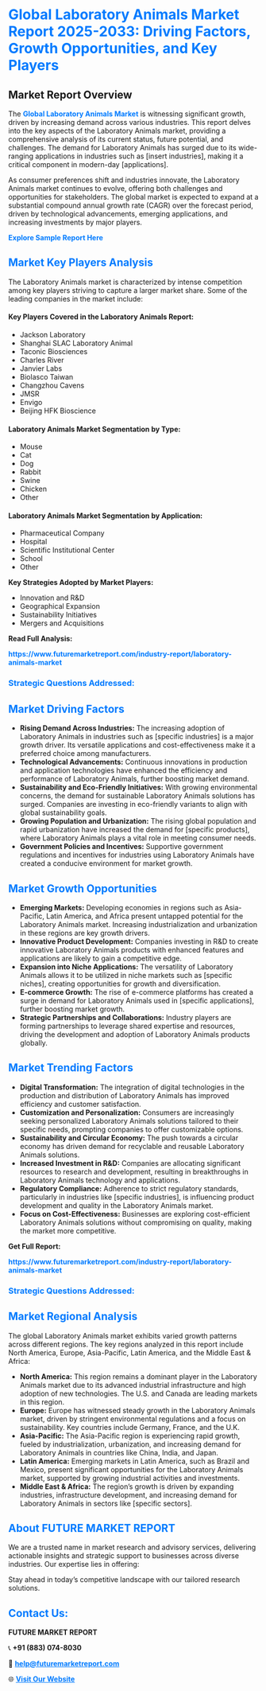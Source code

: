 <h1 style="color: #007BFF;">Global Laboratory Animals Market Report 2025-2033: Driving Factors, Growth Opportunities, and Key Players</h1>

<section id="overview">
<h2>Market Report Overview</h2>
<p>The <a href="https://www.futuremarketreport.com/industry-report/laboratory-animals-market" style="color: #007BFF; text-decoration: none;"><strong>Global Laboratory Animals Market</strong></a> is witnessing significant growth, driven by increasing demand across various industries. This report delves into the key aspects of the Laboratory Animals market, providing a comprehensive analysis of its current status, future potential, and challenges. The demand for Laboratory Animals has surged due to its wide-ranging applications in industries such as [insert industries], making it a critical component in modern-day [applications].</p>
<p>As consumer preferences shift and industries innovate, the Laboratory Animals market continues to evolve, offering both challenges and opportunities for stakeholders. The global market is expected to expand at a substantial compound annual growth rate (CAGR) over the forecast period, driven by technological advancements, emerging applications, and increasing investments by major players.</p>
</section>

<section id="overview">
<p><a href="https://www.futuremarketreport.com/request-sample/reportId=77608" style="color: #007BFF; text-decoration: none;"><strong>Explore Sample Report Here</strong></a></p>
</section>

<section id="key-players">
<h2 style="color: #007BFF;">Market Key Players Analysis</h2>
<p>The Laboratory Animals market is characterized by intense competition among key players striving to capture a larger market share. Some of the leading companies in the market include:</p>
<h4>Key Players Covered in the Laboratory Animals Report:</h4>
<ul><li>Jackson Laboratory</li><li>Shanghai SLAC Laboratory Animal</li><li>Taconic Biosciences</li><li>Charles River</li><li>Janvier Labs</li><li>Biolasco Taiwan</li><li>Changzhou Cavens</li><li>JMSR</li><li>Envigo</li><li>Beijing HFK Bioscience</li></ul>
<h4>Laboratory Animals Market Segmentation by Type:</h4>
<ul><li>Mouse</li><li>Cat</li><li>Dog</li><li>Rabbit</li><li>Swine</li><li>Chicken</li><li>Other</li></ul>

<h4>Laboratory Animals Market Segmentation by Application:</h4>
<ul><li>Pharmaceutical Company</li><li>Hospital</li><li>Scientific Institutional Center</li><li>School</li><li>Other</li></ul>
<p><strong>Key Strategies Adopted by Market Players:</strong></p>
<ul>
<li>Innovation and R&D</li>
<li>Geographical Expansion</li>
<li>Sustainability Initiatives</li>
<li>Mergers and Acquisitions</li>
</ul>
</section>

<section>
<p><strong>Read Full Analysis: </strong></p><a href="https://www.futuremarketreport.com/industry-report/laboratory-animals-market" style="color: #007BFF; text-decoration: none;"><strong>https://www.futuremarketreport.com/industry-report/laboratory-animals-market</strong></a>
<h3 style="color: #007BFF;">Strategic Questions Addressed:</h3>
</section>

<section id="driving-factors">
<h2 style="color: #007BFF;">Market Driving Factors</h2>
<ul>
<li><strong>Rising Demand Across Industries:</strong> The increasing adoption of Laboratory Animals in industries such as [specific industries] is a major growth driver. Its versatile applications and cost-effectiveness make it a preferred choice among manufacturers.</li>
<li><strong>Technological Advancements:</strong> Continuous innovations in production and application technologies have enhanced the efficiency and performance of Laboratory Animals, further boosting market demand.</li>
<li><strong>Sustainability and Eco-Friendly Initiatives:</strong> With growing environmental concerns, the demand for sustainable Laboratory Animals solutions has surged. Companies are investing in eco-friendly variants to align with global sustainability goals.</li>
<li><strong>Growing Population and Urbanization:</strong> The rising global population and rapid urbanization have increased the demand for [specific products], where Laboratory Animals plays a vital role in meeting consumer needs.</li>
<li><strong>Government Policies and Incentives:</strong> Supportive government regulations and incentives for industries using Laboratory Animals have created a conducive environment for market growth.</li>
</ul>
</section>

<section id="growth-opportunities">
<h2 style="color: #007BFF;">Market Growth Opportunities</h2>
<ul>
<li><strong>Emerging Markets:</strong> Developing economies in regions such as Asia-Pacific, Latin America, and Africa present untapped potential for the Laboratory Animals market. Increasing industrialization and urbanization in these regions are key growth drivers.</li>
<li><strong>Innovative Product Development:</strong> Companies investing in R&D to create innovative Laboratory Animals products with enhanced features and applications are likely to gain a competitive edge.</li>
<li><strong>Expansion into Niche Applications:</strong> The versatility of Laboratory Animals allows it to be utilized in niche markets such as [specific niches], creating opportunities for growth and diversification.</li>
<li><strong>E-commerce Growth:</strong> The rise of e-commerce platforms has created a surge in demand for Laboratory Animals used in [specific applications], further boosting market growth.</li>
<li><strong>Strategic Partnerships and Collaborations:</strong> Industry players are forming partnerships to leverage shared expertise and resources, driving the development and adoption of Laboratory Animals products globally.</li>
</ul>
</section>

<section id="trending-factors">
<h2 style="color: #007BFF;">Market Trending Factors</h2>
<ul>
<li><strong>Digital Transformation:</strong> The integration of digital technologies in the production and distribution of Laboratory Animals has improved efficiency and customer satisfaction.</li>
<li><strong>Customization and Personalization:</strong> Consumers are increasingly seeking personalized Laboratory Animals solutions tailored to their specific needs, prompting companies to offer customizable options.</li>
<li><strong>Sustainability and Circular Economy:</strong> The push towards a circular economy has driven demand for recyclable and reusable Laboratory Animals solutions.</li>
<li><strong>Increased Investment in R&D:</strong> Companies are allocating significant resources to research and development, resulting in breakthroughs in Laboratory Animals technology and applications.</li>
<li><strong>Regulatory Compliance:</strong> Adherence to strict regulatory standards, particularly in industries like [specific industries], is influencing product development and quality in the Laboratory Animals market.</li>
<li><strong>Focus on Cost-Effectiveness:</strong> Businesses are exploring cost-efficient Laboratory Animals solutions without compromising on quality, making the market more competitive.</li>
</ul>
</section>

<section>
<p><strong>Get Full Report: </strong></p><a href="https://www.futuremarketreport.com/industry-report/laboratory-animals-market" style="color: #007BFF; text-decoration: none;"><strong>https://www.futuremarketreport.com/industry-report/laboratory-animals-market</strong></a>
<h3 style="color: #007BFF;">Strategic Questions Addressed:</h3>
</section>


<section id="regional-analysis">
<h2 style="color: #007BFF;">Market Regional Analysis</h2>
<p>The global Laboratory Animals market exhibits varied growth patterns across different regions. The key regions analyzed in this report include North America, Europe, Asia-Pacific, Latin America, and the Middle East & Africa:</p>
<ul>
<li><strong>North America:</strong> This region remains a dominant player in the Laboratory Animals market due to its advanced industrial infrastructure and high adoption of new technologies. The U.S. and Canada are leading markets in this region.</li>
<li><strong>Europe:</strong> Europe has witnessed steady growth in the Laboratory Animals market, driven by stringent environmental regulations and a focus on sustainability. Key countries include Germany, France, and the U.K.</li>
<li><strong>Asia-Pacific:</strong> The Asia-Pacific region is experiencing rapid growth, fueled by industrialization, urbanization, and increasing demand for Laboratory Animals in countries like China, India, and Japan.</li>
<li><strong>Latin America:</strong> Emerging markets in Latin America, such as Brazil and Mexico, present significant opportunities for the Laboratory Animals market, supported by growing industrial activities and investments.</li>
<li><strong>Middle East & Africa:</strong> The region’s growth is driven by expanding industries, infrastructure development, and increasing demand for Laboratory Animals in sectors like [specific sectors].</li>
</ul>
</section>

<footer>
<h2 style="color: #007BFF;">About FUTURE MARKET REPORT</h2>
<p>We are a trusted name in market research and advisory services, delivering actionable insights and strategic support to businesses across diverse industries. Our expertise lies in offering:</p>

<p>Stay ahead in today’s competitive landscape with our tailored research solutions.</p>

<h2 style="color: #007BFF;">Contact Us:</h2>
<p><strong>FUTURE MARKET REPORT</strong></p>
<p>📞 <strong>+91 (883) 074-8030</strong></p>
<p>📧 <strong><a href="mailto:help@futuremarketreport.com" style="color: #007BFF;">help@futuremarketreport.com</a></strong></p>
<p>🌐 <strong><a href="https://www.futuremarketreport.com/" style="color: #007BFF;">Visit Our Website</a></strong></p>
</footer>